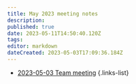 ```yaml
---
title: May 2023 meeting notes
description: 
published: true
date: 2023-05-11T14:50:40.120Z
tags: 
editor: markdown
dateCreated: 2023-05-03T17:09:36.184Z
---
```


- [2023-05-03 Team meeting](./2023-05/2023-05-03-team-meeting.md)
{.links-list}